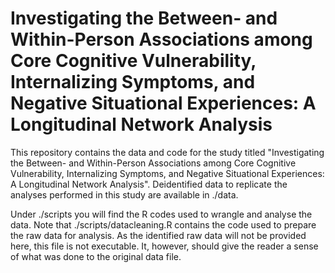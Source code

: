 # Investigating the Between- and Within-Person Associations among Core Cognitive Vulnerability, Internalizing Symptoms, and Negative Situational Experiences: A Longitudinal Network Analysis


This repository contains the data and code for the study titled "Investigating the Between- and Within-Person Associations among Core Cognitive Vulnerability, Internalizing Symptoms, and Negative Situational Experiences: A Longitudinal Network Analysis". Deidentified data to replicate the analyses performed in this study are available in ./data. 

Under ./scripts you will find the R codes used to wrangle and analyse the data. Note that ./scripts/datacleaning.R contains the code used to prepare the raw data for analysis. As the identified raw data will not be provided here, this file is not executable. It, however, should give the reader a sense of what was done to the original data file.

